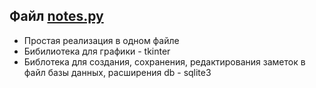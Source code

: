
## Файл [notes.py](https://github.com/mikhailpodolskiy/Projects/blob/main/notes.py)
- Простая реализация в одном файле
- Бибилиотека для графики - tkinter
- Библотека для создания, сохранения, редактирования заметок в файл базы данных, расширения db - sqlite3

